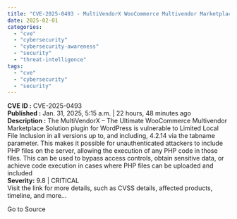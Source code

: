 ```yaml
---
title: "CVE-2025-0493 - MultiVendorX WooCommerce Multivendor Marketplace Local File Inclusion Vulnerability"
date: 2025-02-01
categories: 
  - "cve"
  - "cybersecurity"
  - "cybersecurity-awareness"
  - "security"
  - "threat-intelligence"
tags: 
  - "cve"
  - "cybersecurity"
  - "security"
---
```


**CVE ID :** CVE-2025-0493  
**Published :** Jan. 31, 2025, 5:15 a.m. | 22 hours, 48 minutes ago  
**Description :** The MultiVendorX – The Ultimate WooCommerce Multivendor Marketplace Solution plugin for WordPress is vulnerable to Limited Local File Inclusion in all versions up to, and including, 4.2.14 via the tabname parameter. This makes it possible for unauthenticated attackers to include PHP files on the server, allowing the execution of any PHP code in those files. This can be used to bypass access controls, obtain sensitive data, or achieve code execution in cases where PHP files can be uploaded and included  
**Severity:** 9.8 | CRITICAL  
Visit the link for more details, such as CVSS details, affected products, timeline, and more...

Go to Source
